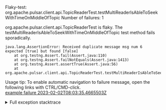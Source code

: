         
Flaky-test: org.apache.pulsar.client.api.TopicReaderTest.testMultiReaderIsAbleToSeekWithTimeOnMiddleOfTopic
Number of failures: 1

org.apache.pulsar.client.api.TopicReaderTest is flaky. The testMultiReaderIsAbleToSeekWithTimeOnMiddleOfTopic test method fails sporadically.

```
java.lang.AssertionError: Received duplicate message msg num 6 expected [true] but found [false]
	at org.testng.Assert.fail(Assert.java:110)
	at org.testng.Assert.failNotEquals(Assert.java:1413)
	at org.testng.Assert.assertTrue(Assert.java:56)
	at org.apache.pulsar.client.api.TopicReaderTest.testMultiReaderIsAbleToSeekWithTimeOnMiddleOfTopic(TopicReaderTest.java:1401)
```

Usage tip: To enable automatic navigation to failure message, open the following links with CTRL/CMD-click.  
[example failure 2023-02-02T08:03:35.4665503Z](https://github.com/apache/pulsar/actions/runs/4072298561/jobs/7014911546#step:9:1497)  


<details>
<summary>Full exception stacktrace</summary>
<code><pre>
java.lang.AssertionError: Received duplicate message msg num 6 expected [true] but found [false]
	at org.testng.Assert.fail(Assert.java:110)
	at org.testng.Assert.failNotEquals(Assert.java:1413)
	at org.testng.Assert.assertTrue(Assert.java:56)
	at org.apache.pulsar.client.api.TopicReaderTest.testMultiReaderIsAbleToSeekWithTimeOnMiddleOfTopic(TopicReaderTest.java:1401)
	at java.base/jdk.internal.reflect.NativeMethodAccessorImpl.invoke0(Native Method)
	at java.base/jdk.internal.reflect.NativeMethodAccessorImpl.invoke(NativeMethodAccessorImpl.java:77)
	at java.base/jdk.internal.reflect.DelegatingMethodAccessorImpl.invoke(DelegatingMethodAccessorImpl.java:43)
	at java.base/java.lang.reflect.Method.invoke(Method.java:568)
	at org.testng.internal.invokers.MethodInvocationHelper.invokeMethod(MethodInvocationHelper.java:139)
	at org.testng.internal.invokers.InvokeMethodRunnable.runOne(InvokeMethodRunnable.java:47)
	at org.testng.internal.invokers.InvokeMethodRunnable.call(InvokeMethodRunnable.java:76)
	at org.testng.internal.invokers.InvokeMethodRunnable.call(InvokeMethodRunnable.java:11)
	at java.base/java.util.concurrent.FutureTask.run(FutureTask.java:264)
	at java.base/java.util.concurrent.ThreadPoolExecutor.runWorker(ThreadPoolExecutor.java:1136)
	at java.base/java.util.concurrent.ThreadPoolExecutor$Worker.run(ThreadPoolExecutor.java:635)
	at java.base/java.lang.Thread.run(Thread.java:833)

</pre></code>
</details>

